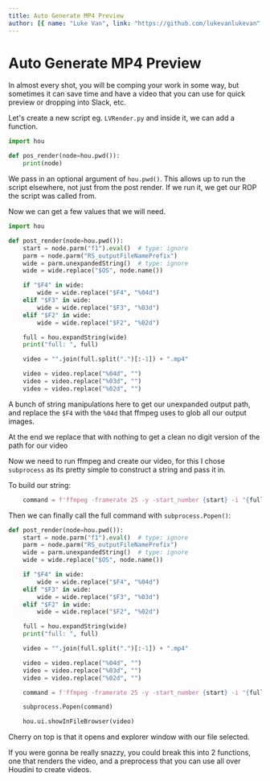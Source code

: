 ```yaml
---
title: Auto Generate MP4 Preview
author: [{ name: "Luke Van", link: "https://github.com/lukevanlukevan" }]
---
```


# Auto Generate MP4 Preview

In almost every shot, you will be comping your work in some way, but sometimes it can save time and have a video that you can use for quick preview or dropping into Slack, etc.

Let's create a new script eg. `LVRender.py` and inside it, we can add a function.

```python
import hou

def pos_render(node=hou.pwd()):
	print(node)
```

We pass in an optional argument of `hou.pwd()`. This allows up to run the script elsewhere, not just from the post render. If we run it, we get our ROP the script was called from.

Now we can get a few values that we will need.

```python
import hou

def post_render(node=hou.pwd()):
    start = node.parm("f1").eval()  # type: ignore
    parm = node.parm("RS_outputFileNamePrefix")
    wide = parm.unexpandedString()  # type: ignore
    wide = wide.replace("$OS", node.name())

    if "$F4" in wide:
        wide = wide.replace("$F4", "%04d")
    elif "$F3" in wide:
        wide = wide.replace("$F3", "%03d")
    elif "$F2" in wide:
        wide = wide.replace("$F2", "%02d")

    full = hou.expandString(wide)
    print("full: ", full)

    video = "".join(full.split(".")[:-1]) + ".mp4"

    video = video.replace("%04d", "")
    video = video.replace("%03d", "")
    video = video.replace("%02d", "")
```

A bunch of string manipulations here to get our unexpanded output path, and replace the `$F4` with the `%04d` that ffmpeg uses to glob all our output images.

At the end we replace that with nothing to get a clean no digit version of the path for our video

Now we need to run ffmpeg and create our video, for this I chose `subprocess` as its pretty simple to construct a string and pass it in.

To build our string:

```python
    command = f'ffmpeg -framerate 25 -y -start_number {start} -i "{full}" -c:v libx264 -crf 23 -pix_fmt yuv420p "{video}"'

```

Then we can finally call the full command with `subprocess.Popen()`:

```python
def post_render(node=hou.pwd()):
    start = node.parm("f1").eval()  # type: ignore
    parm = node.parm("RS_outputFileNamePrefix")
    wide = parm.unexpandedString()  # type: ignore
    wide = wide.replace("$OS", node.name())

    if "$F4" in wide:
        wide = wide.replace("$F4", "%04d")
    elif "$F3" in wide:
        wide = wide.replace("$F3", "%03d")
    elif "$F2" in wide:
        wide = wide.replace("$F2", "%02d")

    full = hou.expandString(wide)
    print("full: ", full)

    video = "".join(full.split(".")[:-1]) + ".mp4"

    video = video.replace("%04d", "")
    video = video.replace("%03d", "")
    video = video.replace("%02d", "")

    command = f'ffmpeg -framerate 25 -y -start_number {start} -i "{full}" -c:v libx264 -crf 23 -pix_fmt yuv420p "{video}"'

    subprocess.Popen(command)

    hou.ui.showInFileBrowser(video)
```

Cherry on top is that it opens and explorer window with our file selected.

If you were gonna be really snazzy, you could break this into 2 functions, one that renders the video, and a preprocess that you can use all over Houdini to create videos.
